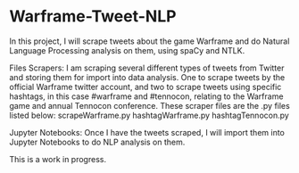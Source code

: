 # Warframe-Tweet-NLP

In this project, I will scrape tweets about the game Warframe and do Natural Language Processing analysis on them, using spaCy and NTLK.


Files
Scrapers: I am scraping several different types of tweets from Twitter and storing them for import into data analysis. One to scrape tweets by the official Warframe twitter account, and two to scrape tweets using specific hashtags, in this case #warframe and #tennocon, relating to the Warframe game and annual Tennocon conference. These scraper files are the .py files listed below:
scrapeWarframe.py
hashtagWarframe.py
hashtagTennocon.py

Jupyter Notebooks: Once I have the tweets scraped, I will import them into Jupyter Notebooks to do NLP analysis on them.

This is a work in progress.

